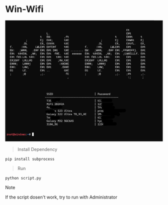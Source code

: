 # Win-Wifi

<img src="Screenshot/Screenshot 2024-05-07 191625.png"><br>

> Install Dependency

~~~
pip install subprocess
~~~

> Run 

~~~
python script.py
~~~

> [!NOTE]  
> If the script dosen't work, try to run with Administrator
